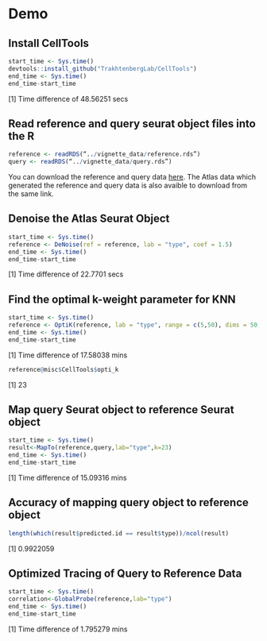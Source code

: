 # Demo

## Install CellTools

```R
start_time <- Sys.time()
devtools::install_github("TrakhtenbergLab/CellTools")
end_time <- Sys.time()
end_time-start_time
```
[1] Time difference of 48.56251 secs

## Read reference and query seurat object files into the R

```r
reference <- readRDS(“../vignette_data/reference.rds”) 
query <- readRDS(“../vignette_data/query.rds”)
```
You can download the reference and query data [here](https://basespace.illumina.com/s/L6R0Dqm6r7R6). The Atlas data which generated the reference and query data is also avaible to download from the same link.

## Denoise the Atlas Seurat Object
```r
start_time <- Sys.time()
reference <- DeNoise(ref = reference, lab = "type", coef = 1.5)
end_time <- Sys.time()
end_time-start_time
```
[1] Time difference of 22.7701 secs


## Find the optimal k-weight parameter for KNN
```r
start_time <- Sys.time()
reference <- OptiK(reference, lab = "type", range = c(5,50), dims = 50, perc = 0.2)
end_time <- Sys.time()
end_time-start_time
```
[1] Time difference of 17.58038 mins
```r
reference@misc$CellTools$opti_k
```
[1] 23

## Map query Seurat object to reference Seurat object
```r
start_time <- Sys.time()
result<-MapTo(reference,query,lab="type",k=23)
end_time <- Sys.time()
end_time-start_time
```
[1] Time difference of 15.09316 mins

## Accuracy of mapping query object to reference object

```r
length(which(result$predicted.id == result$type))/ncol(result)
```
[1] 0.9922059


## Optimized Tracing of Query to Reference Data
```r
start_time <- Sys.time()
correlation<-GlobalProbe(reference,lab="type")
end_time <- Sys.time()
end_time-start_time
```
[1] Time difference of 1.795279 mins





